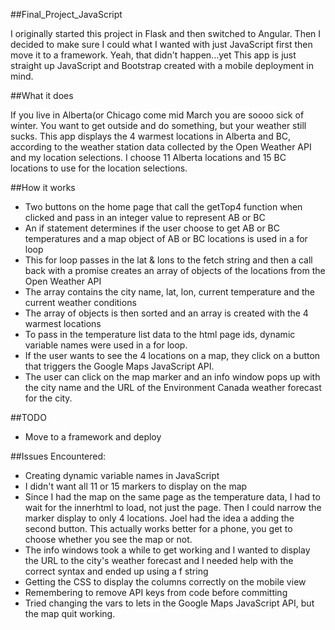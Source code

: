 ##Final_Project_JavaScript

I originally started this project in Flask and then switched to Angular.
Then I decided to make sure I could what I wanted with just JavaScript
first then move it to a framework.
Yeah, that didn't happen...yet
This app is just straight up JavaScript and Bootstrap created with a mobile deployment in mind.


##What it does

If you live in Alberta(or Chicago come mid March you are soooo sick of winter.
You want to get outside and do something, but your weather still sucks.
This app displays the 4 warmest locations in Alberta and BC, according 
to the weather station data collected by the Open Weather API and my location selections.
I choose 11 Alberta locations and 15 BC locations to use for the location selections.


##How it works

- Two buttons on the home page that call the getTop4 function when clicked and pass in an integer value
   to represent AB or BC
- An if statement determines if the user choose to get AB or BC temperatures and a map object of AB or BC 
  locations is used in a for loop
- This for loop passes in the lat & lons to the fetch string and then a
  call back with a promise creates an array of objects of the locations from the Open Weather API 
- The array contains the city name, lat, lon, current temperature and the current
  weather conditions
- The array of objects is then sorted and an array is created with the 4 warmest locations
- To pass in the temperature list data to the html page ids, dynamic variable names were used
  in a for loop. 
- If the user wants to see the 4 locations on a map, they click on a button that triggers
  the Google Maps JavaScript API. 
- The user can click on the map marker and an info window pops up with the city name and
   the URL of the Environment Canada weather forecast for the city. 


##TODO

- Move to a framework and deploy


##Issues Encountered:

- Creating dynamic variable names in JavaScript
- I didn't want all 11 or 15 markers to display on the map
- Since I had the map on the same page as the temperature data, I had to wait for the
  innerhtml to load, not just the page. Then I could narrow the marker display to only 4 locations.
  Joel had the idea a adding the second button. This actually works better for a phone, you get to
  choose whether you see the map or not.
- The info windows took a while to get working and I wanted to display the URL to the city's
  weather forecast and I needed help with the correct syntax and ended up using a f string
- Getting the CSS to display the columns correctly on the mobile view
- Remembering to remove API keys from code before committing
- Tried changing the vars to lets in the Google Maps JavaScript API, but the map quit working.
